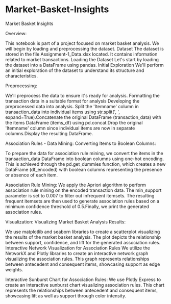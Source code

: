 # Market-Basket-Insights

Market Basket Insights

Overview:

This notebook is part of a project focused on market basket analysis. We will begin by loading and preprocessing the dataset.
Dataset 
The dataset is stored in the file Assignment-1_Data.xlsx located. It contains information related to market transactions.
Loading the Dataset
Let's start by loading the dataset into a DataFrame using pandas.
Initial Exploration
We'll perform an initial exploration of the dataset to understand its structure and characteristics.

Preprocessing:

We'll preprocess the data to ensure it's ready for analysis.
Formatting the transaction data in a suitable format for analysis
Developing the preprocessed data into analysis. Split the 'Itemname' column in transaction_data into individual items using str.split(', ', expand=True).Concatenate the original DataFrame (transaction_data) with the items DataFrame (items_df) using pd.concat.Drop the original 'Itemname' column since individual items are now in separate columns.Display the resulting DataFrame.

Association Rules - Data Mining:
Converting Items to Boolean Columns:

To prepare the data for association rule mining, we convert the items in the transaction_data DataFrame into boolean columns using one-hot encoding. This is achieved through the pd.get_dummies function, which creates a new DataFrame (df_encoded) with boolean columns representing the presence or absence of each item.

Association Rule Mining:
We apply the Apriori algorithm to perform association rule mining on the encoded transaction data. The min_support parameter is set to 0.007 to filter out infrequent itemsets. The resulting frequent itemsets are then used to generate association rules based on a minimum confidence threshold of 0.5.Finally, we print the generated association rules.

Visualization:
Visualizing Market Basket Analysis Results:

We use matplotlib and seaborn libraries to create a scatterplot visualizing the results of the market basket analysis. The plot depicts the relationship between support, confidence, and lift for the generated association rules.
Interactive Network Visualization for Association Rules
We utilize the NetworkX and Plotly libraries to create an interactive network graph visualizing the association rules. This graph represents relationships between antecedent and consequent items, showcasing support as edge weights.

Interactive Sunburst Chart for Association Rules:
We use Plotly Express to create an interactive sunburst chart visualizing association rules. This chart represents the relationships between antecedent and consequent items, showcasing lift as well as support through color intensity.
